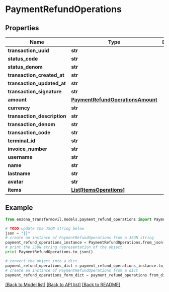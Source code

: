 # PaymentRefundOperations


## Properties
Name | Type | Description | Notes
------------ | ------------- | ------------- | -------------
**transaction_uuid** | **str** |  | [optional] 
**status_code** | **str** |  | [optional] 
**status_denom** | **str** |  | [optional] 
**transaction_created_at** | **str** |  | [optional] 
**transaction_updated_at** | **str** |  | [optional] 
**transaction_signature** | **str** |  | [optional] 
**amount** | [**PaymentRefundOperationsAmount**](PaymentRefundOperationsAmount.md) |  | [optional] 
**currency** | **str** |  | [optional] 
**transaction_description** | **str** |  | [optional] 
**transaction_denom** | **str** |  | [optional] 
**transaction_code** | **str** |  | [optional] 
**terminal_id** | **str** |  | [optional] 
**invoice_number** | **str** |  | [optional] 
**username** | **str** |  | [optional] 
**name** | **str** |  | [optional] 
**lastname** | **str** |  | [optional] 
**avatar** | **str** |  | [optional] 
**items** | [**List[ItemsOperations]**](ItemsOperations.md) |  | [optional] 

## Example

```python
from enzona_transfermovil.models.payment_refund_operations import PaymentRefundOperations

# TODO update the JSON string below
json = "{}"
# create an instance of PaymentRefundOperations from a JSON string
payment_refund_operations_instance = PaymentRefundOperations.from_json(json)
# print the JSON string representation of the object
print PaymentRefundOperations.to_json()

# convert the object into a dict
payment_refund_operations_dict = payment_refund_operations_instance.to_dict()
# create an instance of PaymentRefundOperations from a dict
payment_refund_operations_form_dict = payment_refund_operations.from_dict(payment_refund_operations_dict)
```
[[Back to Model list]](../README.md#documentation-for-models) [[Back to API list]](../README.md#documentation-for-api-endpoints) [[Back to README]](../README.md)


